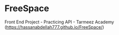 # FreeSpace
Front End Project - Practicing API - Tarmeez Academy
(https://hassanabdellah777.github.io/FreeSpace/)

